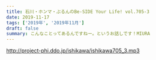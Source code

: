 ```yaml
---
title: 石川・ホンマ・ぶるんのBe-SIDE Your Life! vol.705-3
date: 2019-11-17
tags: ['2019年', '2019年11月']
draft: false
summary: こんなことってあるんですねー。というお話しです！MIURA
---
```


http://project-phi.ddo.jp/ishikawa/ishikawa705_3.mp3
